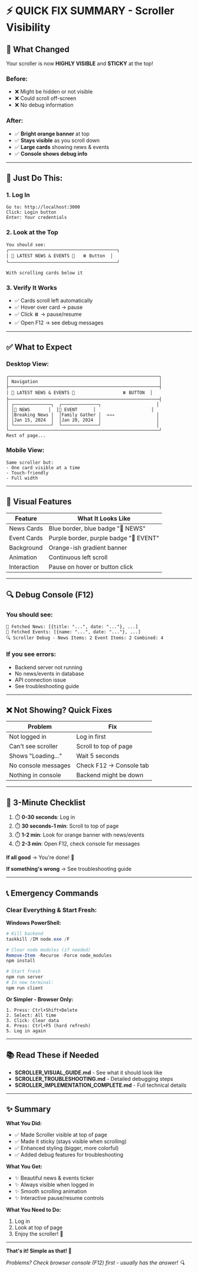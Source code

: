 # ⚡ QUICK FIX SUMMARY - Scroller Visibility

## 🎯 What Changed

Your scroller is now **HIGHLY VISIBLE** and **STICKY** at the top!

### Before:
- ❌ Might be hidden or not visible
- ❌ Could scroll off-screen
- ❌ No debug information

### After:
- ✅ **Bright orange banner** at top
- ✅ **Stays visible** as you scroll down
- ✅ **Large cards** showing news & events
- ✅ **Console shows debug info**

---

## 🚀 Just Do This:

### 1. **Log In**
   ```
   Go to: http://localhost:3000
   Click: Login button
   Enter: Your credentials
   ```

### 2. **Look at the Top**
   ```
   You should see:
   ┌─────────────────────────────────────────┐
   │ 📰 LATEST NEWS & EVENTS 📅   ⏸️ Button  │
   └─────────────────────────────────────────┘
   
   With scrolling cards below it
   ```

### 3. **Verify It Works**
   - ✅ Cards scroll left automatically
   - ✅ Hover over card → pause
   - ✅ Click ⏸️ → pause/resume
   - ✅ Open F12 → see debug messages

---

## ✅ What to Expect

### Desktop View:
```
┌─────────────────────────────────────────────────────────┐
│ Navigation                                              │
├─────────────────────────────────────────────────────────┤
│ 📰 LATEST NEWS & EVENTS 📅                  ⏸️ BUTTON  │
├─────────────────────────────────────────────────────────┤
│ ┌──────────────┐  ┌──────────────┐                     │
│ │📰 NEWS       │  │📅 EVENT      │                     │
│ │Breaking News │  │Family Gather │  →→→                │
│ │Jan 15, 2024  │  │Jan 20, 2024  │                     │
│ └──────────────┘  └──────────────┘                     │
└─────────────────────────────────────────────────────────┘
Rest of page...
```

### Mobile View:
```
Same scroller but:
- One card visible at a time
- Touch-friendly
- Full width
```

---

## 🎨 Visual Features

| Feature | What It Looks Like |
|---------|-------------------|
| News Cards | Blue border, blue badge "📰 NEWS" |
| Event Cards | Purple border, purple badge "📅 EVENT" |
| Background | Orange-ish gradient banner |
| Animation | Continuous left scroll |
| Interaction | Pause on hover or button click |

---

## 🔍 Debug Console (F12)

### You should see:
```
📰 Fetched News: [{title: "...", date: "..."}, ...]
📅 Fetched Events: [{name: "...", date: "..."}, ...]
🔍 Scroller Debug - News Items: 2 Event Items: 2 Combined: 4
```

### If you see errors:
- Backend server not running
- No news/events in database
- API connection issue
- See troubleshooting guide

---

## ❌ Not Showing? Quick Fixes

| Problem | Fix |
|---------|-----|
| Not logged in | Log in first |
| Can't see scroller | Scroll to top of page |
| Shows "Loading..." | Wait 5 seconds |
| No console messages | Check F12 → Console tab |
| Nothing in console | Backend might be down |

---

## 🎯 3-Minute Checklist

1. ⏱️ **0-30 seconds**: Log in
2. ⏱️ **30 seconds-1 min**: Scroll to top of page
3. ⏱️ **1-2 min**: Look for orange banner with news/events
4. ⏱️ **2-3 min**: Open F12, check console for messages

**If all good** → You're done! 🎉

**If something's wrong** → See troubleshooting guide

---

## 📞 Emergency Commands

### Clear Everything & Start Fresh:

**Windows PowerShell:**
```powershell
# Kill backend
taskkill /IM node.exe /F

# Clear node modules (if needed)
Remove-Item -Recurse -Force node_modules
npm install

# Start fresh
npm run server
# In new terminal:
npm run client
```

**Or Simpler - Browser Only:**
```
1. Press: Ctrl+Shift+Delete
2. Select: All time
3. Click: Clear data
4. Press: Ctrl+F5 (hard refresh)
5. Log in again
```

---

## 📚 Read These if Needed

- **SCROLLER_VISUAL_GUIDE.md** - See what it should look like
- **SCROLLER_TROUBLESHOOTING.md** - Detailed debugging steps
- **SCROLLER_IMPLEMENTATION_COMPLETE.md** - Full technical details

---

## ✨ Summary

**What You Did:**
- ✅ Made Scroller visible at top of page
- ✅ Made it sticky (stays visible when scrolling)
- ✅ Enhanced styling (bigger, more colorful)
- ✅ Added debug features for troubleshooting

**What You Get:**
- ✨ Beautiful news & events ticker
- ✨ Always visible when logged in
- ✨ Smooth scrolling animation
- ✨ Interactive pause/resume controls

**What You Need to Do:**
1. Log in
2. Look at top of page
3. Enjoy the scroller! 🎉

---

**That's it! Simple as that! 🚀**

*Problems? Check browser console (F12) first - usually has the answer! 🔍*